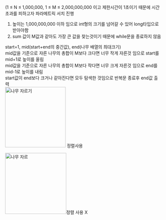 (1 ≤ N ≤ 1,000,000, 1 ≤ M ≤ 2,000,000,000 이고 제한시간이 1초이기 때문에 시간초과를 피하고자 파라메트릭 서치 진행</br> 
1. 높이는 1,000,000,000 이하 임으로 int형의 크기를 넘어갈 수 있어 long타입으로 받아야함</br>
2. sum 값이 M값과 같아도 가장 큰 값을 찾는것이기 때문에  while문을 종료하지 않음</br>

start=1, mid(start+end의 중간값), end(나무 배열의 최대크기) </br>
mid값을 기준으로 자른 나무의 총합이 M보다 크다면 너무 작게 자른것 임으로 start를 mid+1로 높이를 올림</br>
mid값을 기준으로 자른 나무의 총합이 M보다 작다면 너무 크게 자른것 임으로 end를 mid-1로 높이를 내림</br>
start값이 end보다 크거나 같아진다면 모두 탐색한 것임으로 반복문 종료후 end값 출력</br>
<img width="195" alt="나무 자르기" src="https://user-images.githubusercontent.com/68943993/188421268-0cc22581-9a34-4933-b668-384379a5c6ef.PNG"> 정렬사용</br>

<img width="197" alt="나무 자르" src="https://user-images.githubusercontent.com/68943993/188422171-6c7699a3-6463-4fa4-bbdc-a1e960b1283d.PNG">정렬 사용 X
